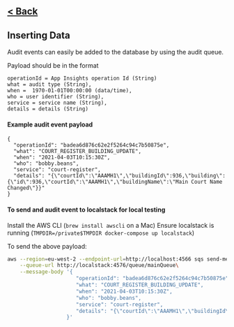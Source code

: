 [< Back](../README.md)
---

## Inserting Data

Audit events can easily be added to the database by using the audit queue.

Payload should be in the format
```
operationId = App Insights operation Id (String)
what = audit type (String),
when =  1970-01-01T00:00:00 (data/time),
who = user identifier (String),
service = service name (String),
details = details (String)
```

#### Example audit event payload
```
{
  "operationId": "badea6d876c62e2f5264c94c7b50875e",
  "what": "COURT_REGISTER_BUILDING_UPDATE",
  "when": "2021-04-03T10:15:30Z",
  "who": "bobby.beans",
  "service": "court-register",
  "details": "{\"courtId\":\"AAAMH1\",\"buildingId\":936,\"building\":{\"id\":936,\"courtId\":\"AAAMH1\",\"buildingName\":\"Main Court Name Changed\"}}"
}
```

#### To send and audit event to localstack for local testing

Install the AWS CLI (`brew install awscli` on a Mac)
Ensure localstack is running (`TMPDIR=/private$TMPDIR docker-compose up localstack`)

To send the above payload:

```sh
aws --region=eu-west-2 --endpoint-url=http://localhost:4566 sqs send-message \
    --queue-url http://localstack:4576/queue/mainQueue\
    --message-body '{
                      "operationId": "badea6d876c62e2f5264c94c7b50875e",
                      "what": "COURT_REGISTER_BUILDING_UPDATE",
                      "when": "2021-04-03T10:15:30Z",
                      "who": "bobby.beans",
                      "service": "court-register",
                      "details": "{\"courtId\":\"AAAMH1\",\"buildingId\":936,\"building\":{\"id\":936,\"courtId\":\"AAAMH1\",\"buildingName\":\"Main Court Name Changed\"}}"
                   }'
```
